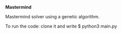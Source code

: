 **Mastermind**

Mastermind solver using a genetic algorithm.

To run the code: clone it and write $ python3 main.py